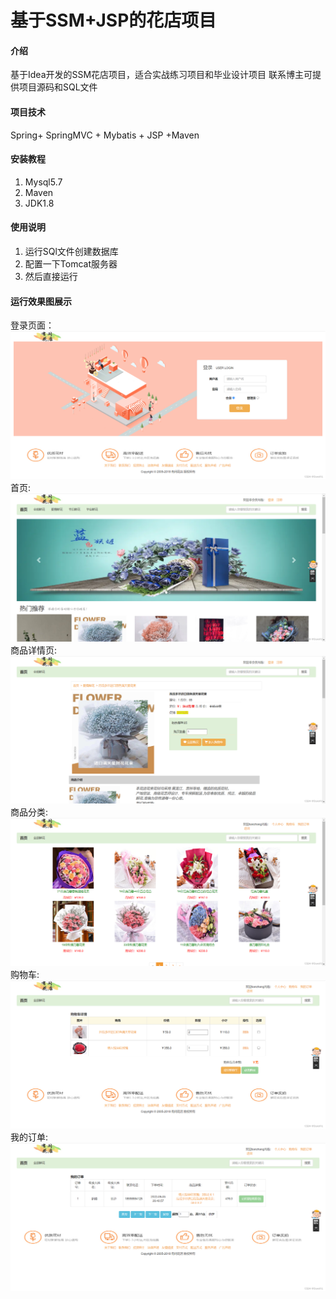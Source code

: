 # 基于SSM+JSP的花店项目

#### 介绍
基于Idea开发的SSM花店项目，适合实战练习项目和毕业设计项目
联系博主可提供项目源码和SQL文件

#### 项目技术
Spring+ SpringMVC + Mybatis + JSP +Maven


#### 安装教程
1.  Mysql5.7
2.  Maven
3.  JDK1.8

#### 使用说明
1.  运行SQl文件创建数据库
2.  配置一下Tomcat服务器
3.  然后直接运行


#### 运行效果图展示
登录页面：![输入图片说明](3fe2e533983b4f509b567ce276f00cd1.png)
首页:![输入图片说明](9c06c94ddbe74cc3b2a687349bede502.png)
商品详情页:![输入图片说明](328fc236a2cc4e97ac7198831114ba27.png)
商品分类:![输入图片说明](779fe680e610404da4fc46cf6417f31c.png)
购物车:![输入图片说明](3123cff26de64551aeda59fb12f56368.png)
我的订单:![输入图片说明](074b75dc55be496ea9382411e579e4e0.png)

